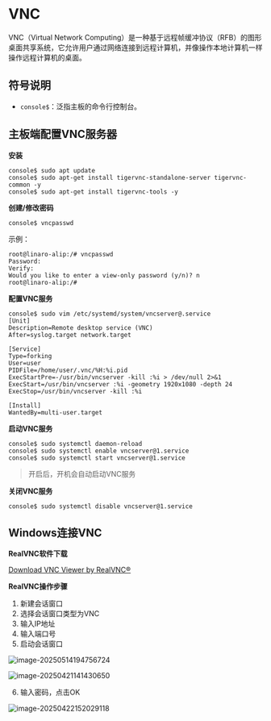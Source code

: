# VNC

VNC（Virtual Network Computing）是一种基于远程帧缓冲协议（RFB）的图形桌面共享系统，它允许用户通过网络连接到远程计算机，并像操作本地计算机一样操作远程计算机的桌面。



## 符号说明

* `console$`：泛指主板的命令行控制台。



## 主板端配置VNC服务器

**安装**

```
console$ sudo apt update
console$ sudo apt-get install tigervnc-standalone-server tigervnc-common -y
console$ sudo apt-get install tigervnc-tools -y
```



**创建/修改密码**

```
console$ vncpasswd
```

示例：

```
root@linaro-alip:/# vncpasswd  
Password:
Verify:
Would you like to enter a view-only password (y/n)? n
root@linaro-alip:/# 
```



**配置VNC服务**

```
console$ sudo vim /etc/systemd/system/vncserver@.service
[Unit]  
Description=Remote desktop service (VNC)  
After=syslog.target network.target  

[Service]  
Type=forking  
User=user  
PIDFile=/home/user/.vnc/%H:%i.pid  
ExecStartPre=-/usr/bin/vncserver -kill :%i > /dev/null 2>&1  
ExecStart=/usr/bin/vncserver :%i -geometry 1920x1080 -depth 24  
ExecStop=/usr/bin/vncserver -kill :%i  

[Install]  
WantedBy=multi-user.target
```



**启动VNC服务**

```
console$ sudo systemctl daemon-reload  
console$ sudo systemctl enable vncserver@1.service  
console$ sudo systemctl start vncserver@1.service  
```

> 开启后，开机会自动启动VNC服务



**关闭VNC服务**

```
console$ sudo systemctl disable vncserver@1.service  
```



## Windows连接VNC

**RealVNC软件下载**

[Download VNC Viewer by RealVNC®](https://www.realvnc.com/en/connect/download/viewer/?lai_vid=EW3mEzvVmIeJO&lai_sr=10-14&lai_sl=l)



**RealVNC操作步骤**

1. 新建会话窗口
2. 选择会话窗口类型为VNC
3. 输入IP地址
4. 输入端口号
5. 启动会话窗口

![image-20250514194756724](C:\Users\16708\AppData\Roaming\Typora\typora-user-images\image-20250514194756724.png)

![image-20250421141430650](http://tanzhtanzh.oss-cn-shenzhen.aliyuncs.com/img/image-20250421141430650.png)

6. 输入密码，点击OK

![image-20250422152029118](http://tanzhtanzh.oss-cn-shenzhen.aliyuncs.com/img/image-20250422152029118.png)